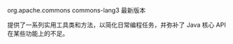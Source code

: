 <dependency>  
    <groupId>org.apache.commons</groupId>  
    <artifactId>commons-lang3</artifactId>  
    <version>最新版本</version>  
</dependency>

提供了一系列实用工具类和方法，以简化日常编程任务，并弥补了 Java 核心 API 在某些功能上的不足。